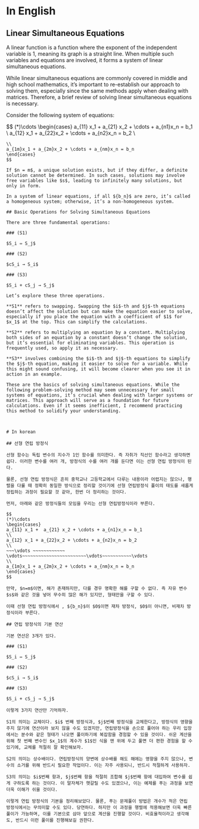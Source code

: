 # In English

## Linear Simultaneous Equations

A linear function is a function where the exponent of the independent variable is 1, meaning its graph is a straight line. When multiple such variables and equations are involved, it forms a system of linear simultaneous equations.

While linear simultaneous equations are commonly covered in middle and high school mathematics, it’s important to re-establish our approach to solving them, especially since the same methods apply when dealing with matrices. Therefore, a brief review of solving linear simultaneous equations is necessary.

Consider the following system of equations:

$$
(*)\cdots 
\begin{cases}
a_{11} x_1 +  a_{21} x_2 + \cdots + a_{n1}x_n = b_1
\\
a_{12} x_1 + a_{22}x_2 + \cdots + a_{n2}x_n = b_2
\\
~~~\vdots ~~~~~~~~~~~~ \vdots~~~~~~~~~~~~~~~~~~~~~~~~\vdots~~~~~~~~~~~\vdots 
\\
a_{1m}x_1 + a_{2m}x_2 + \cdots + a_{nm}x_n = b_n
\end{cases}
$$

If $n = m$, a unique solution exists, but if they differ, a definite solution cannot be determined. In such cases, solutions may involve free variables like $s$, leading to infinitely many solutions, but only in form.

In a system of linear equations, if all ${b_n}$ are zero, it’s called a homogeneous system; otherwise, it’s a non-homogeneous system.

## Basic Operations for Solving Simultaneous Equations

There are three fundamental operations:

### (S1)

$S_i ⇔ S_j$

### (S2)

$cS_i → S_i$

### (S3)

$S_i + cS_j → S_j$

Let’s explore these three operations.

**S1** refers to swapping. Swapping the $i$-th and $j$-th equations doesn’t affect the solution but can make the equation easier to solve, especially if you place the equation with a coefficient of $1$ for $x_1$ at the top. This can simplify the calculations.

**S2** refers to multiplying an equation by a constant. Multiplying both sides of an equation by a constant doesn’t change the solution, but it’s essential for eliminating variables. This operation is frequently used, so apply it as necessary.

**S3** involves combining the $i$-th and $j$-th equations to simplify the $j$-th equation, making it easier to solve for a variable. While this might sound confusing, it will become clearer when you see it in action in an example.

These are the basics of solving simultaneous equations. While the following problem-solving method may seem unnecessary for small systems of equations, it’s crucial when dealing with larger systems or matrices. This approach will serve as a foundation for future calculations. Even if it seems inefficient, I recommend practicing this method to solidify your understanding.



# In korean

## 선형 연립 방정식

선형 함수는 독립 변수의 지수가 1인 함수를 의미한다. 즉 자취가 직선인 함수라고 생각하면 쉽다. 이러한 변수를 여러 개, 방정식의 수를 여러 개를 둔다면 이는 선형 연립 방정식이 된다.

물론, 선형 연립 방정식은 흔히 중학교나 고등학교에서 다루는 내용이라 어렵지는 않으나, 행렬을 다룰 때 정확히 동일한 방식으로 정리할 것이기에 선형 연립방정식 풀이의 태도를 새롭게 정립하는 과정이 필요할 것 같아, 한번 더 정리하는 것이다.

먼저, 아래와 같은 방정식들의 모임을 우리는 선형 연립방정식이라 부른다.

$$
(*)\cdots 
\begin{cases}
a_{11} x_1 +  a_{21} x_2 + \cdots + a_{n1}x_n = b_1
\\
a_{12} x_1 + a_{22}x_2 + \cdots + a_{n2}x_n = b_2
\\
~~~\vdots ~~~~~~~~~~~~ \vdots~~~~~~~~~~~~~~~~~~~~~~~~\vdots~~~~~~~~~~~\vdots 
\\
a_{1m}x_1 + a_{2m}x_2 + \cdots + a_{nm}x_n = b_n
\end{cases}
$$

만약, $n=m$이면, 해가 존재하지만, 다를 경우 명확한 해를 구할 수 없다. 즉 자유 변수 $s$와 같은 것을 넣어 무수히 많은 해가 있지만, 형태만을 구할 수 있다.

이때 선형 연립 방정식에서 , ${b_n}$이 $0$이면 재차 방정식, $0$이 아니면, 비재차 방정식이라 부른다.

## 연립 방정식의 기본 연산

기본 연산은 3개가 있다.

### (S1)

$S_i ⇔ S_j$

### (S2)

$cS_i → S_i$

### (S3)

$S_i + cS_j → S_j$

이렇게 3가지 연산만 기억하자.

S1의 의미는 교체이다. $i$ 번째 방정식과, $j$번째 방정식을 교체한다고, 방정식의 영향을 주지 않기에 연산이라 보지 않을 수도 있겠지만, 연립방정식을 손으로 풀어야 하는 우리 입장에서는 분수와 같은 형태가 나오면 풀이하기에 복잡함을 경험할 수 있을 것이다. 쉬운 계산을 위해 첫 번째 변수인 $x_1$의 계수가 $1$인 식을 맨 위에 두고 풀면 더 편한 경험을 할 수 있기에, 교체를 적절히 잘 확인해보자.

S2의 의미는 상수배이다. 연립방정식의 양변에 상수배를 해도 해에는 영향을 주지 않으나, 변수의 소거를 위해 반드시 필요한 작업이다. 이는 자주 사용되니, 반드시 적절하게 사용하자.

S3의 의미는 $i$번째 항과, $j$번째 항을 적절히 조합해 $j$번째 항에 대입하여 변수를 쉽게 구하도록 하는 것이다. 이 말자체가 헷갈릴 수도 있겠으나, 이는 예제를 푸는 과정을 보면 더욱 이해가 쉬울 것이다.

이렇게 연립 방정식의 기본을 정리해보았다. 물론, 푸는 문제풀이 방법은 개수가 적은 연립 방정식에서는 무의미할 수도 있다. 당연하다. 하지만 이 과정을 행렬에 적용해보면 더욱 빠른 풀이가 가능하며, 이를 기본으로 삼아 앞으로 계산을 진행할 것이다. 비효율적이라고 생각해도, 반드시 이런 풀이를 진행해보길 권한다.













